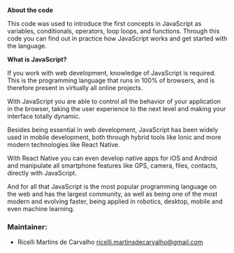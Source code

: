 **About the code**

This code was used to introduce the first concepts in JavaScript as variables, conditionals, operators, loop loops, and functions.
Through this code you can find out in practice how JavaScript works and get started with the language.

**What is JavaScript?**

If you work with web development, knowledge of JavaScript is required. This is the programming language that runs in 100% of browsers, and is therefore present in virtually all online projects.

With JavaScript you are able to control all the behavior of your application in the browser, taking the user experience to the next level and making your interface totally dynamic.

Besides being essential in web development, JavaScript has been widely used in mobile development, both through hybrid tools like Ionic and more modern technologies like React Native.

With React Native you can even develop native apps for iOS and Android and manipulate all smartphone features like GPS, camera, files, contacts, directly with JavaScript.

And for all that JavaScript is the most popular programming language on the web and has the largest community, as well as being one of the most modern and evolving faster, being applied in robotics, desktop, mobile and even machine learning.

### Maintainer:
* Ricelli Martins de Carvalho               ricelli.martinsdecarvalho@gmail.com


